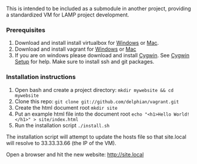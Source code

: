 This is intended to be included as a submodule in another project, providing a standardized VM for LAMP project development.

### Prerequisites
1. Download and install install virtualbox for [Windows](http://download.virtualbox.org/virtualbox/4.2.6/VirtualBox-4.2.6-82870-Win.exe) or [Mac](http://download.virtualbox.org/virtualbox/4.2.6/VirtualBox-4.2.6-82870-OSX.dmg).
2. Download and install vagrant for [Windows](http://files.vagrantup.com/packages/476b19a9e5f499b5d0b9d4aba5c0b16ebe434311/Vagrant.msi) or [Mac](http://files.vagrantup.com/packages/476b19a9e5f499b5d0b9d4aba5c0b16ebe434311/Vagrant.dmg)
3. If you are on windows please download and install [Cygwin](http://cygwin.com/setup.exe). See [Cygwin Setup](http://cygwin.com/cygwin-ug-net/setup-net.html#setup-packages) for help. Make sure to install ssh and git packages.

### Installation instructions
1. Open bash and create a project directory: `mkdir mywebsite && cd mywebsite`
2. Clone this repo: `git clone git://github.com/delphian/vagrant.git`
3. Create the html document root `mkdir site`
4. Put an example html file into the document root `echo "<h1>Hello World!</h1>" > site/index.html`
5. Run the installation script `./install.sh`

The installation script will attempt to update the hosts file so that site.local will resolve to 33.33.33.66 (the IP of the VM).

Open a browser and hit the new website: http://site.local
